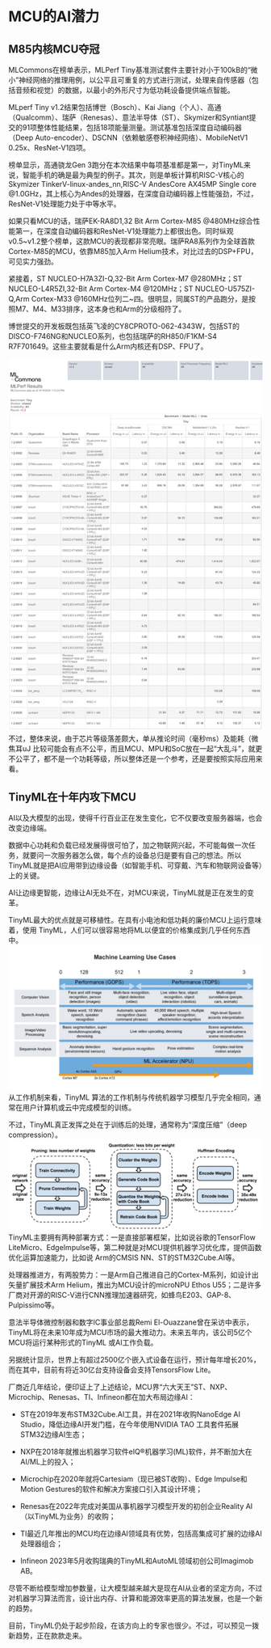 # MCU的AI潜力



## M85内核MCU夺冠 

  

MLCommons在榜单表示，MLPerf Tiny基准测试套件主要针对小于100kB的“微小”神经网络的推理用例，以公平且可重复的方式进行测试，处理来自传感器（包括音频和视觉）的数据，以最小的外形尺寸为低功耗设备提供端点智能。

  

MLperf Tiny v1.2结果包括博世（Bosch）、Kai Jiang（个人）、高通（Qualcomm）、瑞萨（Renesas）、意法半导体（ST）、Skymizer和Syntiant提交的91项整体性能结果，包括18项能量测量。测试基准包括深度自动编码器（Deep Auto-encoder）、DSCNN（依赖敏感卷积神经网络）、MobileNetV1 0.25x、ResNet-V1四项。

  

榜单显示，高通骁龙Gen 3跑分在本次结果中每项基准都是第一，对TinyML来说，智能手机的确是最为典型的例子。其次，则是单板计算机RISC-V核心的Skymizer TinkerV-linux-andes_nn,RISC-V AndesCore AX45MP Single core @1.0GHz，其上核心为Andes的处理器，在深度自动编码器上性能强劲，不过，ResNet-V1处理能力处于中等水平。

  

如果只看MCU的话，瑞萨EK-RA8D1,32 Bit Arm Cortex-M85 @480MHz综合性能第一，在深度自动编码器和ResNet-V1处理能力上都很出色。同时纵观v0.5~v1.2整个榜单，这款MCU的表现都非常亮眼。瑞萨RA8系列作为全球首款Cortex-M85的MCU，依靠M85加入Arm Helium技术，对比过去的DSP+FPU，可见实力强劲。

  

紧接着，ST NUCLEO-H7A3ZI-Q,32-Bit Arm Cortex-M7 @280MHz；ST NUCLEO-L4R5ZI,32-Bit Arm Cortex-M4 @120MHz；ST NUCLEO-U575ZI-Q,Arm Cortex-M33 @160MHz位列二~四。很明显，同属ST的产品跑分，是按照M7、M4、M33排序，这本身也和Arm的分级相符了。

  

博世提交的开发板既包括英飞凌的CY8CPROTO-062-4343W，包括ST的DISCO-F746NG和NUCLEO系列，也包括瑞萨的RH850/F1KM-S4 R7F701649。这些主要就看是什么Arm内核还有DSP、FPU了。

![](../readme.assets/Pasted%20image%2020240422194602.png)
不过，整体来说，由于芯片等级落差颇大，单从推论时间（毫秒ms）及能耗（微焦耳uJ 比较可能会有点不公平，而且MCU、MPU和SoC放在一起“大乱斗”，就更不公平了，都不是一个功耗等级，所以整体还是一个参考，还是要按照实际应用来看。

## **TinyML在十年内攻下MCU**

AI以及大模型的出现，使得千行百业正在发生变化，它不仅要改变服务器端，也会改变边缘端。

数据中心功耗和负载已经发展得很可怕了，加之物联网兴起，不可能每做一次任务，就要问一次服务器怎么做，每个点的设备总归是要有自己的想法。所以TinyML就是把AI应用带到边缘设备（如智能手机、可穿戴、汽车和物联网设备等）上的关键。

AI让边缘更智能，边缘让AI无处不在，对MCU来说，TinyML就是正在发生的变革。

TinyML最大的优点就是可移植性。在具有小电池和低功耗的廉价MCU上运行意味着，使用 TinyML，人们可以很容易地将ML以便宜的价格集成到几乎任何东西中。
![](../readme.assets/Pasted%20image%2020240422194650.png)
从工作机制来看，TinyML 算法的工作机制与传统机器学习模型几乎完全相同，通常在用户计算机或云中完成模型的训练。

不过，TinyML真正发挥之处在于训练后的处理，通常称为“深度压缩”（deep compression）。
![](../readme.assets/Pasted%20image%2020240422194702.png)
TinyML主要拥有两种部署方式：一是直接部署框架，比如说谷歌的TensorFlow LiteMicro、EdgeImpulse等，第二种就是对MCU提供机器学习优化库，提供函数优化运算加速能力，比如说 Arm的CMSIS NN、ST的STM32Cube.AI等。

处理器推进方，有两股势力：一是Arm自己推进自己的Cortex-M系列，如设计出矢量扩展技术Arm Helium，推出为MCU设计的microNPU Ethos U55；二是许多厂商对开源的RISC-V进行CNN推理加速器研究，如蜂鸟E203、GAP-8、Pulpissimo等。

意法半导体微控制器和数字IC事业部总裁Remi El-Ouazzane曾在采访中表示，TinyML将在未来10年成为MCU市场的最大推动力。未来五年内，该公司5亿个MCU将运行某种形式的TinyML 或AI工作负载。

另据统计显示，世界上有超过2500亿个嵌入式设备在运行，预计每年增长20%，而在其中，目前有将近30亿台支持设备会支持TensorsFlow Lite。

厂商近几年结论，便印证上了上述结论，MCU界“六大天王”ST、NXP、Microchip、Renesas、TI、Infineon都在加大布局边缘AI：
- ST在2019年发布STM32Cube.AI工具，并在2021年收购NanoEdge AI Studio，降低边缘AI开发门槛，在今年使用NVIDIA TAO 工具套件拓展STM32边缘AI生态；
    
- NXP在2018年就推出机器学习软件eIQ®机器学习(ML)软件，并不断加大在AI/ML上的投入；
    
- Microchip在2020年就将Cartesiam（现已被ST收购）、Edge Impulse和Motion Gestures的软件和解决方案接口引入其设计环境；
    
- Renesas在2022年完成对美国从事机器学习模型开发的初创企业Reality AI（以TinyML为业务）的收购；
    
- TI最近几年推出的MCU均在边缘AI领域具有优势，包括高集成可扩展的边缘AI处理器组合；
    
- Infineon 2023年5月收购瑞典的TinyML和AutoML领域初创公司Imagimob AB。
    
尽管不断给模型增加参数量，让大模型越来越大是现在AI从业者的坚定方向，不过对机器学习算法而言，设计出内存、计算和能源效率更高的算法发展，也是一个新的趋势。

目前，TinyML仍处于起步阶段，在该方向上的专家也很少。不过，可以预见一拨新趋势，正在款款走来。

